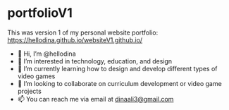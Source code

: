 # portfolioV1
This was version 1 of my personal website portfolio: https://hellodina.github.io/websiteV1.github.io/

- 👋 Hi, I’m @hellodina
- 👀 I’m interested in technology, education, and design
- 🌱 I’m currently learning how to design and develop different types of video games
- 💞️ I’m looking to collaborate on curriculum development or video game projects
- 📫 You can reach me via email at dinaali3@gmail.com
